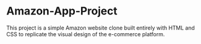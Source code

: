 # Amazon-App-Project
This project is a simple Amazon website clone built entirely with HTML and CSS to replicate the visual design of the e-commerce platform.
